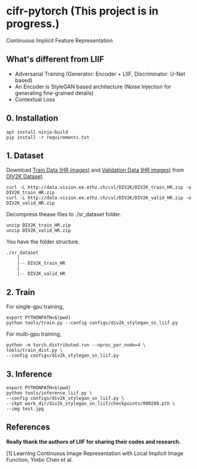 # cifr-pytorch (This project is in progress.)
Continuous Implicit Feature Representation

## What's different from LIIF
* Adversarial Training (Generator: Encoder + LIIF, Discriminator: U-Net based)
* An Encoder is StyleGAN based architecture (Noise Injection for generating fine-grained details)  
* Contextual Loss  

## 0. Installation
```
apt install ninja-build
pip install -r requirements.txt
```

## 1. Dataset
Download 
[Train Data (HR images)](http://data.vision.ee.ethz.ch/cvl/DIV2K/DIV2K_train_HR.zip) 
and 
[Validation Data (HR images)](http://data.vision.ee.ethz.ch/cvl/DIV2K/DIV2K_valid_HR.zip) 
from 
[DIV2K Dataset](https://data.vision.ee.ethz.ch/cvl/DIV2K).  
```
curl -L http://data.vision.ee.ethz.ch/cvl/DIV2K/DIV2K_train_HR.zip -o DIV2K_train_HR.zip
curl -L http://data.vision.ee.ethz.ch/cvl/DIV2K/DIV2K_valid_HR.zip -o DIV2K_valid_HR.zip
```
Decompress thease files to ./sr_dataset folder.  
```
unzip DIV2K_train_HR.zip
unzip DIV2K_valid_HR.zip
```
You have the folder structure.  
```
./sr_dataset
    |
    |-- DIV2K_train_HR
    |
    |-- DIV2K_valid_HR
```

## 2. Train
For single-gpu training, 
```
export PYTHONPATH=$(pwd)
python tools/train.py --config configs/div2k_stylegan_sn_liif.py
```
For multi-gpu training, 
```
python -m torch.distributed.run --nproc_per_node=4 \
tools/train_dist.py \
--config configs/div2k_stylegan_sn_liif.py
```

## 3. Inference
```
export PYTHONPATH=$(pwd)
python tools/inference_liif.py \
--config configs/div2k_stylegan_sn_liif.py \
--ckpt work_dir/div2k_stylegan_sn_liif/checkpoints/000200.pth \
--img test.jpg
```

## References
**Really thank the authors of LIIF for sharing their codes and research.**  

[1] Learning Continuous Image Representation with Local Implicit Image Function, Yinbo Chen et al.

